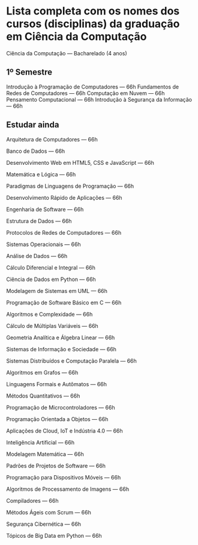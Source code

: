 # Lista completa com os nomes dos cursos (disciplinas) da graduação em Ciência da Computação
Ciência da Computação — Bacharelado (4 anos)

## 1º Semestre
Introdução à Programação de Computadores — 66h
Fundamentos de Redes de Computadores — 66h
Computação em Nuvem — 66h
Pensamento Computacional — 66h
Introdução à Segurança da Informação — 66h

## Estudar ainda
Arquitetura de Computadores — 66h

Banco de Dados — 66h

Desenvolvimento Web em HTML5, CSS e JavaScript — 66h

Matemática e Lógica — 66h

Paradigmas de Linguagens de Programação — 66h

Desenvolvimento Rápido de Aplicações — 66h

Engenharia de Software — 66h

Estrutura de Dados — 66h

Protocolos de Redes de Computadores — 66h

Sistemas Operacionais — 66h

Análise de Dados — 66h

Cálculo Diferencial e Integral — 66h

Ciência de Dados em Python — 66h

Modelagem de Sistemas em UML — 66h

Programação de Software Básico em C — 66h

Algoritmos e Complexidade — 66h

Cálculo de Múltiplas Variáveis — 66h

Geometria Analítica e Álgebra Linear — 66h

Sistemas de Informação e Sociedade — 66h

Sistemas Distribuídos e Computação Paralela — 66h

Algoritmos em Grafos — 66h

Linguagens Formais e Autômatos — 66h

Métodos Quantitativos — 66h

Programação de Microcontroladores — 66h

Programação Orientada a Objetos — 66h

Aplicações de Cloud, IoT e Indústria 4.0 — 66h

Inteligência Artificial — 66h

Modelagem Matemática — 66h

Padrões de Projetos de Software — 66h

Programação para Dispositivos Móveis — 66h

Algoritmos de Processamento de Imagens — 66h

Compiladores — 66h

Métodos Ágeis com Scrum — 66h

Segurança Cibernética — 66h

Tópicos de Big Data em Python — 66h